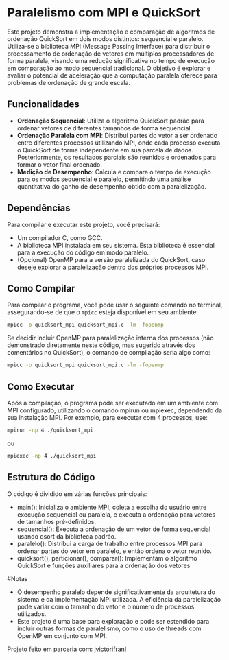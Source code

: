 # Paralelismo com MPI e QuickSort

Este projeto demonstra a implementação e comparação de algoritmos de ordenação QuickSort em dois modos distintos: sequencial e paralelo. Utiliza-se a biblioteca MPI (Message Passing Interface) para distribuir o processamento de ordenação de vetores em múltiplos processadores de forma paralela, visando uma redução significativa no tempo de execução em comparação ao modo sequencial tradicional. O objetivo é explorar e avaliar o potencial de aceleração que a computação paralela oferece para problemas de ordenação de grande escala.

## Funcionalidades

- **Ordenação Sequencial**: Utiliza o algoritmo QuickSort padrão para ordenar vetores de diferentes tamanhos de forma sequencial.
- **Ordenação Paralela com MPI**: Distribui partes do vetor a ser ordenado entre diferentes processos utilizando MPI, onde cada processo executa o QuickSort de forma independente em sua parcela de dados. Posteriormente, os resultados parciais são reunidos e ordenados para formar o vetor final ordenado.
- **Medição de Desempenho**: Calcula e compara o tempo de execução para os modos sequencial e paralelo, permitindo uma análise quantitativa do ganho de desempenho obtido com a paralelização.

## Dependências

Para compilar e executar este projeto, você precisará:

- Um compilador C, como GCC.
- A biblioteca MPI instalada em seu sistema. Esta biblioteca é essencial para a execução do código em modo paralelo.
- (Opcional) OpenMP para a versão paralelizada do QuickSort, caso deseje explorar a paralelização dentro dos próprios processos MPI.

## Como Compilar

Para compilar o programa, você pode usar o seguinte comando no terminal, assegurando-se de que o `mpicc` esteja disponível em seu ambiente:

```bash
mpicc -o quicksort_mpi quicksort_mpi.c -lm -fopenmp
```

Se decidir incluir OpenMP para paralelização interna dos processos (não demonstrado diretamente neste código, mas sugerido através dos comentários no QuickSort), o comando de compilação seria algo como:

```bash
mpicc -o quicksort_mpi quicksort_mpi.c -lm -fopenmp
```

## Como Executar

Após a compilação, o programa pode ser executado em um ambiente com MPI configurado, utilizando o comando mpirun ou mpiexec, dependendo da sua instalação MPI. Por exemplo, para executar com 4 processos, use:

```bash
mpirun -np 4 ./quicksort_mpi
```
ou
```bash
mpiexec -np 4 ./quicksort_mpi
```

## Estrutura do Código

O código é dividido em várias funções principais:

- main(): Inicializa o ambiente MPI, coleta a escolha do usuário entre execução sequencial ou paralela, e executa a ordenação para vetores de tamanhos pré-definidos.
- sequencial(): Executa a ordenação de um vetor de forma sequencial usando qsort da biblioteca padrão.
- paralelo(): Distribui a carga de trabalho entre processos MPI para ordenar partes do vetor em paralelo, e então ordena o vetor reunido.
- quicksort(), particionar(), comparar(): Implementam o algoritmo QuickSort e funções auxiliares para a ordenação dos vetores

#Notas

- O desempenho paralelo depende significativamente da arquitetura do sistema e da implementação MPI utilizada.
A eficiência da paralelização pode variar com o tamanho do vetor e o número de processos utilizados.
- Este projeto é uma base para exploração e pode ser estendido para incluir outras formas de paralelismo, como o uso de threads com OpenMP em conjunto com MPI.

Projeto feito em parceria com: [jvictorifran](https://github.com/Jvictorifran)!
